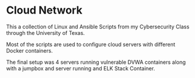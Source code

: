# Cloud Network
This a collection of Linux and Ansible Scripts from my Cybersecurity Class through the University of Texas.

Most of the scripts are used to configure cloud servers with different Docker containers.

The final setup was 4 servers running vulnerable DVWA containers along with a jumpbox and server running and ELK Stack Container.

